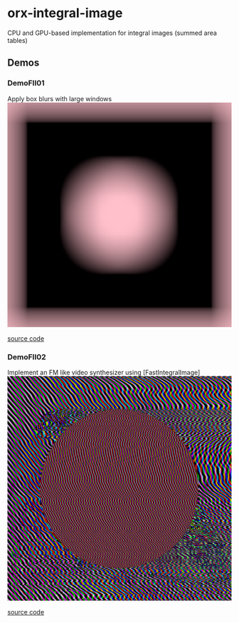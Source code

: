 # orx-integral-image

CPU and GPU-based implementation for integral images (summed area tables)

<!-- __demos__ -->
## Demos
### DemoFII01

Apply box blurs with large windows
![DemoFII01Kt](https://raw.githubusercontent.com/openrndr/orx/media/orx-integral-image/images/DemoFII01Kt.png)

[source code](src/demo/kotlin/DemoFII01.kt)

### DemoFII02

Implement an FM like video synthesizer using [FastIntegralImage]
![DemoFII02Kt](https://raw.githubusercontent.com/openrndr/orx/media/orx-integral-image/images/DemoFII02Kt.png)

[source code](src/demo/kotlin/DemoFII02.kt)
